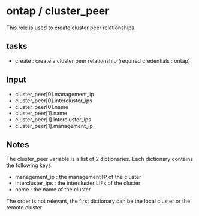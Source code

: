# ontap / cluster_peer

This role is used to create cluster peer relationships.

## tasks

- create : create a cluster peer relationship (required credentials : ontap)

## Input

- cluster_peer[0].management_ip
- cluster_peer[0].intercluster_ips
- cluster_peer[0].name
- cluster_peer[1].name
- cluster_peer[1].intercluster_ips
- cluster_peer[1].management_ip

## Notes


The cluster_peer variable is a list of 2 dictionaries. Each dictionary contains the following keys:

- management_ip : the management IP of the cluster
- intercluster_ips : the intercluster LIFs of the cluster
- name : the name of the cluster

The order is not relevant, the first dictionary can be the local cluster or the remote cluster.